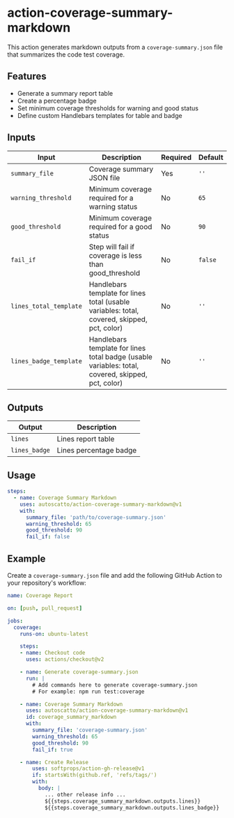 # action-coverage-summary-markdown

This action generates markdown outputs from a `coverage-summary.json` file that summarizes the code test coverage.

## Features

- Generate a summary report table
- Create a percentage badge
- Set minimum coverage thresholds for warning and good status
- Define custom Handlebars templates for table and badge

## Inputs

| Input                 | Description                                                                  | Required | Default |
|-----------------------|------------------------------------------------------------------------------|----------|---------|
| `summary_file`        | Coverage summary JSON file                                                   | Yes      | `''`    |
| `warning_threshold`   | Minimum coverage required for a warning status                               | No       | `65`    |
| `good_threshold`      | Minimum coverage required for a good status                                  | No       | `90`    |
| `fail_if`             | Step will fail if coverage is less than good_threshold                       | No       | `false` |
| `lines_total_template`| Handlebars template for lines total (usable variables: total, covered, skipped, pct, color) | No | `''` |
| `lines_badge_template`| Handlebars template for lines total badge (usable variables: total, covered, skipped, pct, color) | No | `''` |

## Outputs

| Output        | Description            |
|---------------|------------------------|
| `lines`       | Lines report table     |
| `lines_badge` | Lines percentage badge |

## Usage

```yaml
steps:
  - name: Coverage Summary Markdown
    uses: autoscatto/action-coverage-summary-markdown@v1
    with:
      summary_file: 'path/to/coverage-summary.json'
      warning_threshold: 65
      good_threshold: 90
      fail_if: false
```

## Example

Create a `coverage-summary.json` file and add the following GitHub Action to your repository's workflow:

```yaml
name: Coverage Report

on: [push, pull_request]

jobs:
  coverage:
    runs-on: ubuntu-latest

    steps:
    - name: Checkout code
      uses: actions/checkout@v2

    - name: Generate coverage-summary.json
      run: |
        # Add commands here to generate coverage-summary.json
        # For example: npm run test:coverage

    - name: Coverage Summary Markdown
      uses: autoscatto/action-coverage-summary-markdown@v1
      id: coverage_summary_markdown
      with:
        summary_file: 'coverage-summary.json'
        warning_threshold: 65
        good_threshold: 90
        fail_if: true

    - name: Create Release
        uses: softprops/action-gh-release@v1
        if: startsWith(github.ref, 'refs/tags/')
        with:
          body: |
            ... other release info ...
            ${{steps.coverage_summary_markdown.outputs.lines}}
            ${{steps.coverage_summary_markdown.outputs.lines_badge}}
